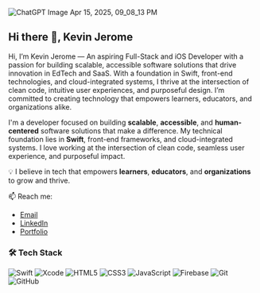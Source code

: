 ![ChatGPT Image Apr 15, 2025, 09_08_13 PM](https://github.com/user-attachments/assets/a385c32e-9d8c-4b93-acf2-d994196211b7)


## Hi there 👋, Kevin Jerome
Hi, I’m Kevin Jerome — An aspiring Full-Stack and iOS Developer with a passion for building scalable, accessible software solutions that drive innovation in EdTech and SaaS. With a foundation in Swift, front-end technologies, and cloud-integrated systems, I thrive at the intersection of clean code, intuitive user experiences, and purposeful design. I’m committed to creating technology that empowers learners, educators, and organizations alike.

I'm a developer focused on building **scalable**, **accessible**, and **human-centered** software solutions that make a difference. My technical foundation lies in **Swift**, front-end frameworks, and cloud-integrated systems. I love working at the intersection of clean code, seamless user experience, and purposeful impact.

💡 I believe in tech that empowers **learners**, **educators**, and **organizations** to grow and thrive.

📫 Reach me:
- [Email](mailto:blade94781kj@gmail.com) 
- [LinkedIn](https://www.linkedin.com/in/kevin-jeromebladekj)
- [Portfolio](https://spiketek241.github.io/Portfolio-Website/)

### 🛠️ Tech Stack
![Swift](https://img.shields.io/badge/Swift-F05138?style=flat&logo=swift&logoColor=white)
![Xcode](https://img.shields.io/badge/Xcode-1575F9?style=flat&logo=xcode&logoColor=white)
![HTML5](https://img.shields.io/badge/HTML5-E34F26?style=flat&logo=html5&logoColor=white)
![CSS3](https://img.shields.io/badge/CSS3-1572B6?style=flat&logo=css3&logoColor=white)
![JavaScript](https://img.shields.io/badge/JavaScript-F7DF1E?style=flat&logo=javascript&logoColor=black)
![Firebase](https://img.shields.io/badge/Firebase-FFCA28?style=flat&logo=firebase&logoColor=black)
![Git](https://img.shields.io/badge/Git-F05032?style=flat&logo=git&logoColor=white)
![GitHub](https://img.shields.io/badge/GitHub-181717?style=flat&logo=github&logoColor=white)
